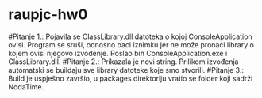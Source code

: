 # raupjc-hw0
#Pitanje 1.:
Pojavila se ClassLibrary.dll datoteka o kojoj ConsoleApplication ovisi. Program se sruši, odnosno baci iznimku jer ne može pronaći library o kojem ovisi njegovo izvođenje. Poslao bih ConsoleApplication.exe i ClassLibrary.dll. 
#Pitanje 2.:
Prikazala je novi string. Prilikom izvođenja automatski se buildaju sve library datoteke koje smo stvorili.
#Pitanje 3.:
Build je uspješno završio, u packages direktoriju vratio se folder koji sadrži NodaTime.
